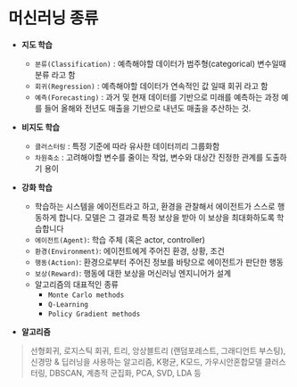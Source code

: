 # 머신러닝 종류

- **지도 학습** 
    - `분류(Classification)` : 예측해야할 데이터가 범주형(categorical) 변수일때 분류 라고 함
    - `회귀(Regression)` : 예측해야할 데이터가 연속적인 값 일때 회귀 라고 함
    - `예측(Forecasting)` : 과거 및 현재 데이터를 기반으로 미래를 예측하는 과정 예를 들어 올해와 전년도 매출을 기반으로 내년도 매출을 추산하는 것.
- **비지도 학습**
    - `클러스터링` : 특정 기준에 따라 유사한 데이터끼리 그룹화함
    - `차원축소` : 고려해야할 변수를 줄이는 작업, 변수와 대상간 진정한 관계를 도출하기 용이
- **강화 학습**
    - 학습하는 시스템을 에이전트라고 하고, 환경을 관찰해서 에이전트가 스스로 행동하게 합니다. 모델은 그 결과로 특정 보상을 받아 이 보상을 최대화하도록 학습합니다
    - `에이전트(Agent)`: 학습 주체 (혹은 actor, controller)
    - `환경(Environment)`: 에이전트에게 주어진 환경, 상황, 조건
    - `행동(Action)`: 환경으로부터 주어진 정보를 바탕으로 에이전트가 판단한 행동
    - `보상(Reward)`: 행동에 대한 보상을 머신러닝 엔지니어가 설계
    - 알고리즘의 대표적인 종류
        - `Monte Carlo methods`
        - `Q-Learning`
        - `Policy Gradient methods`

- **알고리즘**
> 선형회귀, 로지스틱 회귀, 트리, 앙상블트리 (랜덤포레스트, 그래디언트 부스팅), 신경망 & 딥러닝을 사용하는 알고리즘, K평균, K모드, 가우시안혼합모델 클러스터링, DBSCAN, 계층적 군집화, PCA, SVD, LDA 등